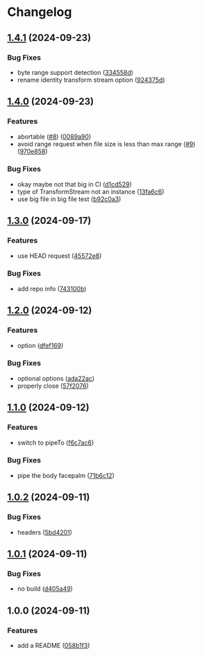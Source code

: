 # Changelog

## [1.4.1](https://github.com/storacha/unixfs-dl/compare/v1.4.0...v1.4.1) (2024-09-23)


### Bug Fixes

* byte range support detection ([334558d](https://github.com/storacha/unixfs-dl/commit/334558d4b143d0faaed1de2a5916731695823c27))
* rename identity transform stream option ([924375d](https://github.com/storacha/unixfs-dl/commit/924375dd5672571c7b388243b2a8c905de0b5175))

## [1.4.0](https://github.com/storacha/unixfs-dl/compare/v1.3.0...v1.4.0) (2024-09-23)


### Features

* abortable ([#8](https://github.com/storacha/unixfs-dl/issues/8)) ([0089a90](https://github.com/storacha/unixfs-dl/commit/0089a9063d7cf0113d3d28a0194bccb6a72c04ff))
* avoid range request when file size is less than max range ([#9](https://github.com/storacha/unixfs-dl/issues/9)) ([970e858](https://github.com/storacha/unixfs-dl/commit/970e85818e3584d99f527cbb09d0872b09b32455))


### Bug Fixes

* okay maybe not that big in CI ([d1cd529](https://github.com/storacha/unixfs-dl/commit/d1cd5299ff7667cbc5f0b84c23932897e20723f4))
* type of TransformStream not an instance ([13fa6c6](https://github.com/storacha/unixfs-dl/commit/13fa6c6c81d05b4b6e2f14195c5ecef018a6b7df))
* use big file in big file test ([b92c0a3](https://github.com/storacha/unixfs-dl/commit/b92c0a3bfeeb321a00829419caa361d8ba00482e))

## [1.3.0](https://github.com/storacha/unixfs-dl/compare/v1.2.0...v1.3.0) (2024-09-17)


### Features

* use HEAD request ([45572e8](https://github.com/storacha/unixfs-dl/commit/45572e8d5cc0f9e818e8c6de6ec809f308bdb7cd))


### Bug Fixes

* add repo info ([743100b](https://github.com/storacha/unixfs-dl/commit/743100b712fa86606282fb1f347b2ebb7c9aeaa6))

## [1.2.0](https://github.com/storacha/unixfs-dl/compare/v1.1.0...v1.2.0) (2024-09-12)


### Features

* option ([dfef169](https://github.com/storacha/unixfs-dl/commit/dfef169cf2f5011ec2a791231a4abc3572b77605))


### Bug Fixes

* optional options ([ada22ac](https://github.com/storacha/unixfs-dl/commit/ada22ac2cef62059ea6868fb67dcab4b82d3f7db))
* properly close ([57f2076](https://github.com/storacha/unixfs-dl/commit/57f20760547fc3b41ddae1afa03a1154ea72fec0))

## [1.1.0](https://github.com/storacha/unixfs-dl/compare/v1.0.2...v1.1.0) (2024-09-12)


### Features

* switch to pipeTo ([f6c7ac6](https://github.com/storacha/unixfs-dl/commit/f6c7ac688a983e48c18c5a65f4f08165276bff6f))


### Bug Fixes

* pipe the body facepalm ([71b6c12](https://github.com/storacha/unixfs-dl/commit/71b6c12a224b5bf473dccbf83d0a6f2c563deb1c))

## [1.0.2](https://github.com/storacha/unixfs-dl/compare/v1.0.1...v1.0.2) (2024-09-11)


### Bug Fixes

* headers ([5bd4201](https://github.com/storacha/unixfs-dl/commit/5bd4201112bca5ac330e17f7b0e9c98cf1bfb795))

## [1.0.1](https://github.com/storacha/unixfs-dl/compare/v1.0.0...v1.0.1) (2024-09-11)


### Bug Fixes

* no build ([d405a49](https://github.com/storacha/unixfs-dl/commit/d405a49eba6df5467b48184701294a458e4aa673))

## 1.0.0 (2024-09-11)


### Features

* add a README ([058b1f3](https://github.com/storacha/unixfs-dl/commit/058b1f3092fb18b6b27481334d9a06c0c93ed20c))
